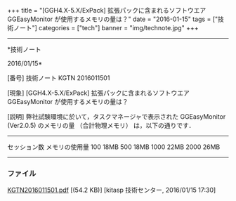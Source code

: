 ﻿+++
title = "[GGH4.X-5.X/ExPack] 拡張パックに含まれるソフトウエア GGEasyMonitor が使用するメモリの量は？"
date = "2016-01-15"
tags = ["技術ノート"]
categories = ["tech"]
banner = "img/technote.jpg"
+++

-----------------------------------------------------------------------------------------------------------------------------

*技術ノート

2016/01/15*


[番号]
技術ノート KGTN 2016011501

[現象]
[GGH4.X-5.X/ExPack] 拡張パックに含まれるソフトウエア GGEasyMonitor
が使用するメモリの量は？

[説明]
弊社試験環境に於いて，タスクマネージャで表示された GGEasyMonitor
(Ver2.0.5) のメモリの量 （合計物理メモリ） は，以下の通りです．

  -------------- ----------------
   セッション数   メモリの使用量
       100             18MB
       500             18MB
       1000            22MB
       2000            26MB
  -------------- ----------------


### ファイル

 
 


[KGTN2016011501.pdf](http://techreport.kitasp.net/attachments/download/2419/KGTN2016011501.pdf)
 [(54.2 KB)] [kitasp 技術センター, 2016/01/15
17:30]


 


 

